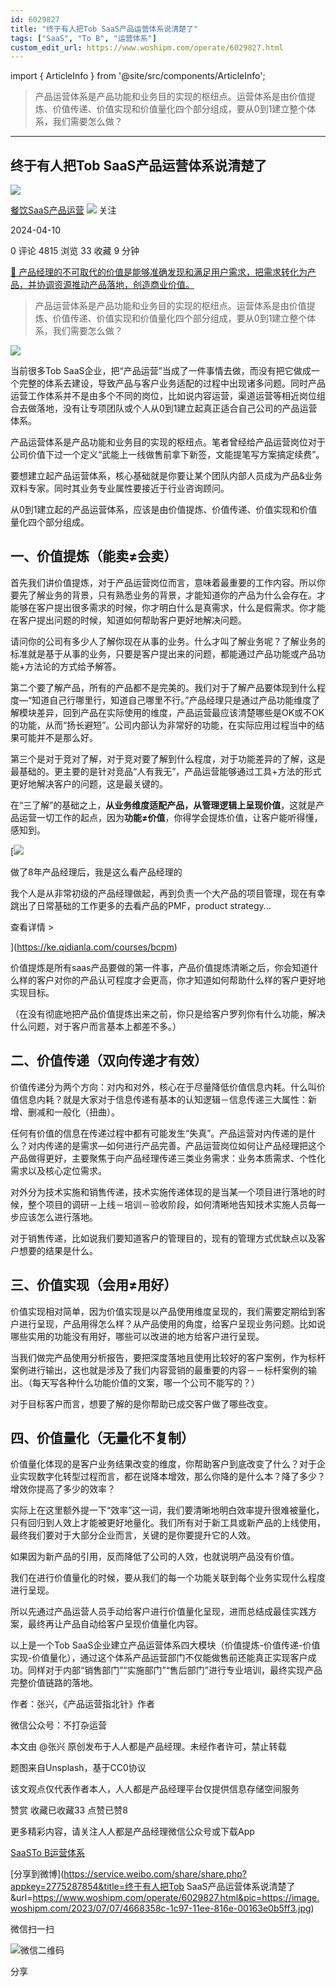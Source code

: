 ```yaml
---
id: 6029827
title: "终于有人把Tob SaaS产品运营体系说清楚了"
tags: ["SaaS", "To B", "运营体系"]
custom_edit_url: https://www.woshipm.com/operate/6029827.html
---
```

import { ArticleInfo } from '@site/src/components/ArticleInfo';

<ArticleInfo
    author="餐饮SaaS产品运营"
    authorLink="https://www.woshipm.com/u/1576304"
    published="2024-04-10"
    views={4815}
    comments={0}
    collects={33}
/>

> 产品运营体系是产品功能和业务目的实现的枢纽点。运营体系是由价值提炼、价值传递、价值实现和价值量化四个部分组成，要从0到1建立整个体系，我们需要怎么做？

---

## 终于有人把Tob SaaS产品运营体系说清楚了

[![](https://static.woshipm.com/view/woshipm_api_def_20240409140357_5826.jpg?imageView2/1/w/72/h/72/q/100)](https://www.woshipm.com/u/1576304)

[餐饮SaaS产品运营](https://www.woshipm.com/u/1576304) ![](https://static.woshipm.com/tag/1101_1@2x.png) 关注

2024-04-10

0 评论 4815 浏览 33 收藏 9 分钟

[🔗 产品经理的不可取代的价值是能够准确发现和满足用户需求，把需求转化为产品，并协调资源推动产品落地，创造商业价值。](https://ke.qidianla.com/courses/90pm)

> 产品运营体系是产品功能和业务目的实现的枢纽点。运营体系是由价值提炼、价值传递、价值实现和价值量化四个部分组成，要从0到1建立整个体系，我们需要怎么做？

![](https://image.woshipm.com/2023/07/07/4668358c-1c97-11ee-816e-00163e0b5ff3.jpg)

当前很多Tob SaaS企业，把“产品运营”当成了一件事情去做，而没有把它做成一个完整的体系去建设，导致产品与客户业务适配的过程中出现诸多问题。同时产品运营工作体系并不是由多个不同的岗位，比如说内容运营，渠道运营等相近岗位组合去做落地，没有让专项团队或个人从0到1建立起真正适合自己公司的产品运营体系。

产品运营体系是产品功能和业务目的实现的枢纽点。笔者曾经给产品运营岗位对于公司价值下过一个定义“武能上一线做售前拿下新签，文能提笔写方案搞定续费”。

要想建立起产品运营体系，核心基础就是你要让某个团队内部人员成为产品&业务双料专家。同时其业务专业属性要接近于行业咨询顾问。

从0到1建立起的产品运营体系，应该是由价值提炼、价值传递、价值实现和价值量化四个部分组成。

## 一、价值提炼（能卖≠会卖）

首先我们讲价值提炼，对于产品运营岗位而言，意味着最重要的工作内容。所以你要先了解业务的背景，只有熟悉业务的背景，才能知道你的产品为什么会存在。才能够在客户提出很多需求的时候，你才明白什么是真需求，什么是假需求。你才能在客户提出问题的时候，知道如何帮助客户更好地解决问题。

请问你的公司有多少人了解你现在从事的业务。什么才叫了解业务呢？了解业务的标准就是基于从事的业务，只要是客户提出来的问题，都能通过产品功能或产品功能+方法论的方式给予解答。

第二个要了解产品，所有的产品都不是完美的。我们对于了解产品要体现到什么程度—“知道自己行哪里行，知道自己哪里不行。”产品经理只是通过产品功能维度了解模块差异，回到产品在实际使用的维度，产品运营最应该清楚哪些是OK或不OK的功能，从而“扬长避短”。公司内部认为非常好的功能，在实际应用过程当中的结果可能并不是那么好。

第三个是对于竞对了解，对于竞对要了解到什么程度，对于功能差异的了解，这是最基础的。更主要的是针对竞品“人有我无”，产品运营能够通过工具+方法的形式更好地解决客户的问题，这是最关键的。

在“三了解”的基础之上，**从业务维度适配产品，从管理逻辑上呈现价值**，这就是产品运营一切工作的起点，因为**功能≠价值**，你得学会提炼价值，让客户能听得懂，感知到。

[![](https://image.woshipm.com/2023/08/02/bf59b8ba-30e4-11ee-88e7-00163e0b5ff3.png)

做了8年产品经理后，我是这么看产品经理的

我个人是从非常初级的产品经理做起，再到负责一个大产品的项目管理，现在有幸跳出了日常基础的工作更多的去看产品的PMF，product strategy...

查看详情 >

](https://ke.qidianla.com/courses/bcpm)

价值提炼是所有saas产品要做的第一件事，产品价值提炼清晰之后，你会知道什么样的客户对你的产品认可程度才会更高，你才知道如何帮助什么样的客户更好地实现目标。

（在没有彻底地把产品价值提炼出来之前，你只是给客户罗列你有什么功能，解决什么问题，对于客户而言基本上都差不多。）

## 二、价值传递（双向传递才有效）

价值传递分为两个方向：对内和对外，核心在于尽量降低价值信息内耗。什么叫价值信息内耗？就是大家对于信息传递有基本的认知逻辑－信息传递三大属性：新增、删减和一般化（扭曲）。

任何有价值的信息在传递过程中都有可能发生“失真”。产品运营对内传递的是什么？对内传递的是需求—如何进行产品完善。产品运营岗位如何让产品经理把这个产品做得更好，主要聚焦于向产品经理传递三类业务需求：业务本质需求、个性化需求以及核心定位需求。

对外分为技术实施和销售传递，技术实施传递体现的是当某一个项目进行落地的时候，整个项目的调研－上线－培训－验收阶段，如何清晰地告知技术实施人员每一步应该怎么进行落地。

对于销售传递，比如说我们要知道客户的管理目的，现有的管理方式优缺点以及客户想要的结果是什么。

## 三、价值实现（会用≠用好）

价值实现相对简单，因为价值实现是以产品使用维度呈现的，我们需要定期给到客户进行呈现，产品用得怎么样？从产品使用的角度，给客户呈现业务问题。比如说哪些实用的功能没有用好，哪些可以改进的地方给客户进行呈现。

当我们做完产品使用分析报告，要把深度落地且使用比较好的客户案例，作为标杆案例进行输出，这也就是涉及了我们内容营销的最重要的内容－－标杆案例的输出。（每天写各种什么功能价值的文案，哪一个公司不能写的？）

对于目标客户而言，想要了解的是你帮助已成交客户做了哪些改变。

## 四、价值量化（无量化不复制）

价值量化体现的是客户业务结果改变的维度，你帮助客户到底改变了什么？对于企业实现数字化转型过程而言，都在说降本增效，那么你降的是什么本？降了多少？增效你提高了多少的效率？

实际上在这里额外提一下“效率”这一词，我们要清晰地明白效率提升很难被量化，只有回归到人效上才能被更好地量化。我们所有对于新工具或新产品的上线使用，最终我们要对于大部分企业而言，关键的是你要提升它的人效。

如果因为新产品的引用，反而降低了公司的人效，也就说明产品没有价值。

我们在进行价值量化的时候，要从我们的每一个功能关联到每个业务实现什么程度进行呈现。

所以先通过产品运营人员手动给客户进行价值量化呈现，进而总结成最佳实践方案，最终再让产品自动给客户呈现价值量化内容。

以上是一个Tob SaaS企业建立产品运营体系四大模块（价值提炼-价值传递-价值实现-价值量化），通过这个体系产品运营部门不仅能做售前还能真正实现客户成功。同样对于内部“销售部门”“实施部门”“售后部门”进行专业培训，最终实现产品完整价值链路的落地。

作者：张兴，《产品运营指北针》作者

微信公众号：不打杂运营

本文由 @张兴 原创发布于人人都是产品经理。未经作者许可，禁止转载

题图来自Unsplash，基于CC0协议

该文观点仅代表作者本人，人人都是产品经理平台仅提供信息存储空间服务

赞赏 收藏已收藏33 点赞已赞8

更多精彩内容，请关注人人都是产品经理微信公众号或下载App

[SaaS](https://www.woshipm.com/tag/saas)[To B](https://www.woshipm.com/tag/to-b)[运营体系](https://www.woshipm.com/tag/%e8%bf%90%e8%90%a5%e4%bd%93%e7%b3%bb)

[分享到微博](https://service.weibo.com/share/share.php?appkey=2775287854&title=终于有人把Tob SaaS产品运营体系说清楚了&url=https://www.woshipm.com/operate/6029827.html&pic=https://image.woshipm.com/2023/07/07/4668358c-1c97-11ee-816e-00163e0b5ff3.jpg)

微信扫一扫

![微信二维码](https://api.pwmqr.com/qrcode/create/?url=https://www.woshipm.com/operate/6029827.html)

分享